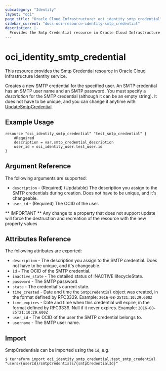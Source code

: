 ```yaml
---
subcategory: "Identity"
layout: "oci"
page_title: "Oracle Cloud Infrastructure: oci_identity_smtp_credential"
sidebar_current: "docs-oci-resource-identity-smtp_credential"
description: |-
  Provides the Smtp Credential resource in Oracle Cloud Infrastructure Identity service
---
```


# oci_identity_smtp_credential
This resource provides the Smtp Credential resource in Oracle Cloud Infrastructure Identity service.

Creates a new SMTP credential for the specified user. An SMTP credential has an SMTP user name and an SMTP password.
You must specify a *description* for the SMTP credential (although it can be an empty string). It does not
have to be unique, and you can change it anytime with
[UpdateSmtpCredential](https://docs.cloud.oracle.com/iaas/api/#/en/identity/20160918/SmtpCredentialSummary/UpdateSmtpCredential).


## Example Usage

```hcl
resource "oci_identity_smtp_credential" "test_smtp_credential" {
	#Required
	description = var.smtp_credential_description
	user_id = oci_identity_user.test_user.id
}
```

## Argument Reference

The following arguments are supported:

* `description` - (Required) (Updatable) The description you assign to the SMTP credentials during creation. Does not have to be unique, and it's changeable. 
* `user_id` - (Required) The OCID of the user.


** IMPORTANT **
Any change to a property that does not support update will force the destruction and recreation of the resource with the new property values

## Attributes Reference

The following attributes are exported:

* `description` - The description you assign to the SMTP credential. Does not have to be unique, and it's changeable.
* `id` - The OCID of the SMTP credential.
* `inactive_state` - The detailed status of INACTIVE lifecycleState.
* `password` - The SMTP password. 
* `state` - The credential's current state.
* `time_created` - Date and time the `SmtpCredential` object was created, in the format defined by RFC3339.  Example: `2016-08-25T21:10:29.600Z` 
* `time_expires` - Date and time when this credential will expire, in the format defined by RFC3339. Null if it never expires.  Example: `2016-08-25T21:10:29.600Z` 
* `user_id` - The OCID of the user the SMTP credential belongs to.
* `username` - The SMTP user name. 

## Import

SmtpCredentials can be imported using the `id`, e.g.

```
$ terraform import oci_identity_smtp_credential.test_smtp_credential "users/{userId}/smtpCredentials/{smtpCredentialId}" 
```

